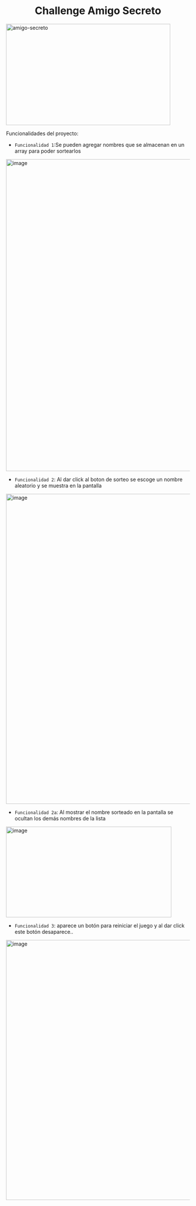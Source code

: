 
<h1 align="center"> Challenge Amigo Secreto </h1>
<img width="450" height="277" alt="amigo-secreto" src="https://github.com/user-attachments/assets/71b2e347-001f-4e80-9a95-5009039521e9" />

Funcionalidades del proyecto:

- `Funcionalidad 1`:Se pueden agregar nombres que se almacenan en un array para poder sortearlos
 <img width="1819" height="853" alt="image" src="https://github.com/user-attachments/assets/1e863c8d-cbf7-4dbb-a673-c6bf6ce54944" />

- `Funcionalidad 2`: Al dar click al boton de sorteo se escoge un nombre aleatorio y se muestra en la pantalla
<img width="1751" height="848" alt="image" src="https://github.com/user-attachments/assets/c06e5ac8-aab6-4d62-b714-e2c7ed34310d" />

- `Funcionalidad 2a`: Al mostrar el nombre sorteado en la pantalla se ocultan los demás nombres de la lista
<img width="453" height="248" alt="image" src="https://github.com/user-attachments/assets/5744eeee-c5a8-4cc8-8257-e7c842c53f1d" />

- `Funcionalidad 3`: aparece un botón para reiniciar el juego y al dar click este botón desaparece..
<img width="1037" height="711" alt="image" src="https://github.com/user-attachments/assets/a0243727-9eff-44a3-9474-b0bb60b0e768" />

